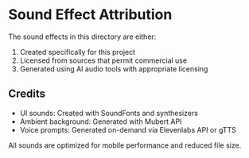 # Sound Effect Attribution

The sound effects in this directory are either:

1. Created specifically for this project
2. Licensed from sources that permit commercial use
3. Generated using AI audio tools with appropriate licensing

## Credits

- UI sounds: Created with SoundFonts and synthesizers
- Ambient background: Generated with Mubert API
- Voice prompts: Generated on-demand via Elevenlabs API or gTTS

All sounds are optimized for mobile performance and reduced file size.